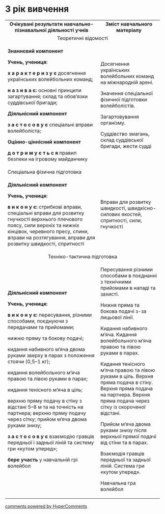 <div id="hypercomments_widget" class="js-hypercomments-widget invisible"></div>

3 рік вивчення
=============================

<table>
  <body>
    <tr>
<td align="center" width="60%"><strong>Очікувані результати навчально-пізнавальної діяльності учнів</strong></td>    
<td align="center" width="40%"><strong>Зміст навчального матеріалу</strong></td>
    </tr>
            <tr class="even">
                <td align="center" colspan="2">Теоретичні відомості</td>
            </tr>
            <tr class="odd">
                <td align="left">
                    <p><strong>Знаннєвий компонент</strong></p>
                    <p><strong>Учень, учениця:</strong></p>
                    <p><strong>х а р а к т е р и з у є</strong> досягнення українських волейбольних команд;</p>
                    <p><strong>н а з и в а є:</strong> основні принципи загартування; склад та обов’язки суддівської бригади;</p>
                    <p><strong>Діяльнісний компонент</strong></p>
                    <p><strong>з а с т о с о в у є</strong> спеціальні вправи волейболіста;</p>
                    <p><strong>Оцінно-ціннісний компонент</strong></p>
                    <p><strong>д о т р и м у є т ь с я</strong> правил безпеки на ігровому майданчику</p>
                </td>
                <td align="left">
                    <p>Досягнення українських волейбольних команд на міжнародній арені.</p>
                    <p>Значення спеціальної фізичної підготовки волейболістів.</p>
                    <p>Загартовування організму.</p>
                    <p>Суддівство змагань, склад суддівської бригади, жести судді</p>
                </td>
            </tr>
            <tr class="even">
                <td align="left">Спеціальна фізична підготовка</td>
            </tr>
            <tr class="odd">
                <td align="left">
                    <p><strong>Діяльнісний компонент</strong></p>
                    <p><strong>Учень, учениця:</strong></p>
                    <p><strong>в и к о н у є:</strong> стрибкові вправи, спеціальні вправи для розвитку гнучкості верхнього плечового поясу, сили верхніх та нижніх кінцівок, черевного пресу, спини, вправи на розтягування, вправи для розвитку швидкості, спритності</p>
                </td>
                <td align="left">Вправи для розвитку швидкості, швидкісно-силових якостей, спритності, сили, гнучкості</td>
            </tr>
            <tr class="even">
                <td align="center" colspan="2">Техніко-тактична підготовка</td>
            </tr>
            <tr class="odd">
                <td align="left">
                    <p><strong>Діяльнісний компонент</strong></p>
                    <p><strong>Учень, учениця:</strong></p>
                    <p><strong>в и к о н у є:</strong> пересування, різними способами, поєднуючи з передачами та прийомами;</p>
                    <p>нижню пряму та бокову подачі;</p>
                    <p>кидання набивного м’яча двома руками зверху в парах з положення стоячи (0,5–1 кг);</p>
                    <p>кидання волейбольного м’яча правою та лівою руками в парах;</p>
                    <p>кидання тенісного м’яча в ціль;</p>
                    <p>верхню пряму подачу в стіну з відстані 5–8 м та на точність на партнера; верхню пряму подачу через сітку; прийом м’яча двома руками знизу;</p>
                    <p><strong>з а с т о с о в у є</strong> взаємодію гравців передньої і задньої ліній та систему гри «кутом уперед»;</p>
                    <p><strong>бере участь</strong> у навчальній грі волейбол</p>
                </td>
                <td align="left">
                    <p>Пересування різними способами в поєднанні з технічними прийомами в нападі та захисті.</p>
                    <p>Нижня пряма та бокова подачі з-за лицьової лінії.</p>
                    <p>Кидання набивного м’яча. Кидання волейбольного м’яча правою та лівою руками в парах.</p>
                    <p>Кидання тенісного м’яча правою та лівою руками в ціль. Верхня пряма подача в стіну. Верхня пряма подача на партнера. Верхня пряма подача через сітку із скороченої відстані.</p>
                    <p>Прийом м’яча двома руками знизу після верхньої прямої подачі від стіни та в парах.</p>
                    <p>Взаємодія гравців передньої та задньої ліній. Система гри «кутом уперед».</p>
                    <p>Навчальна гра волейбол</p>
                </td>
            </tr>

</body>
</table>

<div class="js-hypercomments-container">
  <a href="http://hypercomments.com" class="hc-link" title="comments widget">comments powered by HyperComments</a>
</div>